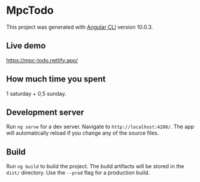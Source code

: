 # MpcTodo

This project was generated with [Angular CLI](https://github.com/angular/angular-cli) version 10.0.3.

## Live demo

https://mpc-todo.netlify.app/

## How much time you spent

1 saturday + 0,5 sunday.

## Development server

Run `ng serve` for a dev server. Navigate to `http://localhost:4200/`. The app will automatically reload if you change any of the source files.

## Build

Run `ng build` to build the project. The build artifacts will be stored in the `dist/` directory. Use the `--prod` flag for a production build.
